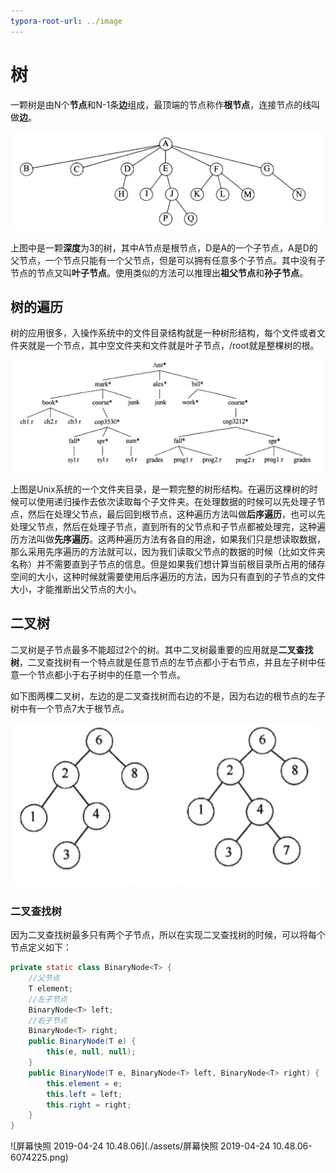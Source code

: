 ```yaml
---
typora-root-url: ../image
---
```


# 树

​	一颗树是由N个**节点**和N-1条**边**组成，最顶端的节点称作**根节点**，连接节点的线叫做**边**。

![树定义](/../数据结构与算法/树.assets/树定义.png)

​	上图中是一颗**深度**为3的树，其中A节点是根节点，D是A的一个子节点，A是D的父节点，一个节点只能有一个父节点，但是可以拥有任意多个子节点。其中没有子节点的节点又叫**叶子节点**。使用类似的方法可以推理出**祖父节点**和**孙子节点**。

## 树的遍历

​	树的应用很多，入操作系统中的文件目录结构就是一种树形结构，每个文件或者文件夹就是一个节点，其中空文件夹和文件就是叶子节点，/root就是整棵树的根。

![文件夹](/../数据结构与算法/树.assets/文件夹.png)

​	上图是Unix系统的一个文件夹目录，是一颗完整的树形结构。在遍历这棵树的时候可以使用递归操作去依次读取每个子文件夹。在处理数据的时候可以先处理子节点，然后在处理父节点，最后回到根节点，这种遍历方法叫做**后序遍历**，也可以先处理父节点，然后在处理子节点，直到所有的父节点和子节点都被处理完，这种遍历方法叫做**先序遍历**。这两种遍历方法有各自的用途，如果我们只是想读取数据，那么采用先序遍历的方法就可以，因为我们读取父节点的数据的时候（比如文件夹名称）并不需要直到子节点的信息。但是如果我们想计算当前根目录所占用的储存空间的大小，这种时候就需要使用后序遍历的方法，因为只有直到的子节点的文件大小，才能推断出父节点的大小。

## 二叉树

​	二叉树是子节点最多不能超过2个的树。其中二叉树最重要的应用就是**二叉查找树**，二叉查找树有一个特点就是任意节点的左节点都小于右节点，并且左子树中任意一个节点都小于右子树中的任意一个节点。

​	如下图两棵二叉树，左边的是二叉查找树而右边的不是，因为右边的根节点的左子树中有一个节点7大于根节点。

![二叉树和二叉查找树](/../数据结构与算法/树.assets/二叉树和二叉查找树.png)

### 二叉查找树

​	因为二叉查找树最多只有两个子节点，所以在实现二叉查找树的时候，可以将每个节点定义如下：

```java
private static class BinaryNode<T> {
    //父节点
    T element;
    //左子节点
    BinaryNode<T> left;
    //右子节点
    BinaryNode<T> right;
    public BinaryNode(T e) {
        this(e, null, null);
    }
    public BinaryNode(T e, BinaryNode<T> left, BinaryNode<T> right) {
        this.element = e;
        this.left = left;
        this.right = right;
    }
}
```

![屏幕快照 2019-04-24 10.48.06](./assets/屏幕快照 2019-04-24 10.48.06-6074225.png)